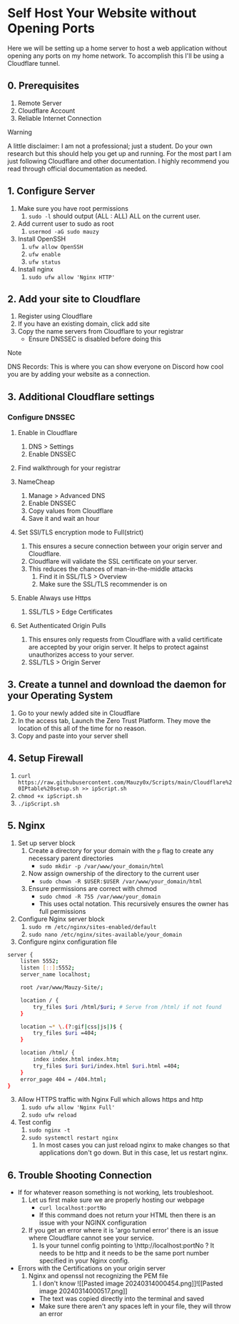 # Self Host Your Website without Opening Ports
Here we will be setting up a home server to host a web application without opening any ports on my home network. To accomplish this I'll be using a Cloudflare tunnel.

## 0. Prerequisites
1. Remote Server
2. Cloudflare Account
3. Reliable Internet Connection

>[!warning]
>A little disclaimer: I am not a professional; just a student. Do your own research but this should help you get up and running. For the most part I am just following Cloudflare and other documentation. I highly recommend you read through official documentation as needed. 
## 1. Configure Server
1. Make sure you have root permissions
	1. `sudo -l` should output (ALL : ALL) ALL on the current user.
2. Add current user to sudo as root
	1. `usermod -aG sudo mauzy`
3. Install OpenSSH
	1. `ufw allow OpenSSH`
	2. `ufw enable`
	3. `ufw status`
4. Install nginx 
	1. `sudo ufw allow 'Nginx HTTP'`
## 2. Add your site to Cloudflare
1. Register using Cloudflare
2. If you have an existing domain, click add site 
3. Copy the name servers from Cloudflare to your registrar
	- Ensure DNSSEC is disabled before doing this
>[!note]
> DNS Records:
> This is where you can show everyone on Discord how cool you are by adding your website as a connection.

## 3. Additional Cloudflare settings
###  Configure DNSSEC
1. Enable in Cloudflare
	1. DNS > Settings
	2. Enable DNSSEC
2. Find walkthrough for your registrar 
3. NameCheap
	1. Manage > Advanced DNS 
	2. Enable DNSSEC
	3. Copy values from Cloudflare
	4. Save it and wait an hour
	
4. Set SSl/TLS encryption mode to Full(strict)
	1. This ensures a secure connection between your origin server and Cloudflare.
	2. Cloudflare will validate the SSL certificate on your server. 
	3. This reduces the chances of man-in-the-middle attacks
		1. Find it in SSL/TLS > Overview
		2. Make sure the SSL/TLS recommender is on
5. Enable Always use Https
	1. SSL/TLS > Edge Certificates 
6. Set Authenticated Origin Pulls
	1. This ensures only requests from Cloudflare with a valid certificate are accepted by your origin server. It helps to protect against unauthorizes access to your server. 
	2. SSL/TLS > Origin Server
## 3. Create a tunnel and download the daemon for your Operating System
1. Go to your newly added site in Cloudflare
2. In the access tab, Launch the Zero Trust Platform. They move the location of this all of the time for no reason. 
3. Copy and paste into your server shell
## 4. Setup Firewall
1. `curl https://raw.githubusercontent.com/Mauzy0x/Scripts/main/Cloudflare%20IPtable%20setup.sh >> ipScript.sh`
2. `chmod +x ipScript.sh`
3. `./ipScript.sh`

## 5. Nginx
1. Set up server block
	1. Create a directory for your domain with the `p` flag to create any necessary parent directories 
		- `sudo mkdir -p /var/www/your_domain/html`
	2. Now assign ownership of the directory to the current user
		- `sudo chown -R $USER:$USER /var/www/your_domain/html`
	3. Ensure permissions are correct with chmod
		- `sudo chmod -R 755 /var/www/your_domain`
		- This uses octal notation. This recursively ensures the owner has full permissions
1. Configure Nginx server block
	1. `sudo rm /etc/nginx/sites-enabled/default`
	2. `sudo nano /etc/nginx/sites-available/your_domain`
2. Configure nginx configuration file
```bash
server {
    listen 5552;
    listen [::]:5552;
    server_name localhost;

    root /var/www/Mauzy-Site/;

    location / {
        try_files $uri /html/$uri; # Serve from /html/ if not found
    }

    location ~* \.(?:gif|css|js|)$ {
        try_files $uri =404;
    }

    location /html/ {
        index index.html index.htm;
        try_files $uri $uri/index.html $uri.html =404;
    }
    error_page 404 = /404.html;
}
```
3. Allow HTTPS traffic with Nginx Full which allows https and http
	1. `sudo ufw allow 'Nginx Full'`
	2. `sudo ufw reload`
4. Test config 
	1. `sudo nginx -t`
	2. `sudo systemctl restart nginx`
		1. In most cases you can just reload nginx to make changes so that applications don't go down. But in this case, let us restart nginx.
		
## 6. Trouble Shooting Connection
- If for whatever reason something is not working, lets troubleshoot. 
	1. Let us first make sure we are properly hosting our webpage 
		- `curl localhost:portNo`
		- If this command does not return your HTML then there is an issue with your NGINX configuration
	2. If you get an error where it is 'argo tunnel error' there is an issue where Cloudflare cannot see your service. 
		1. Is your tunnel config pointing to \http://localhost:portNo ? 
		   It needs to be http and it needs to be the same port number specified in your Nginx config.
- Errors with the Certifications on your origin server
	1. Nginx and openssl not recognizing the PEM file
		1. I don't know
		![[Pasted image 20240314000454.png]]![[Pasted image 20240314000517.png]]
		- The text was copied directly into the terminal and saved
		- Make sure there aren't any spaces left in your file, they will throw an error